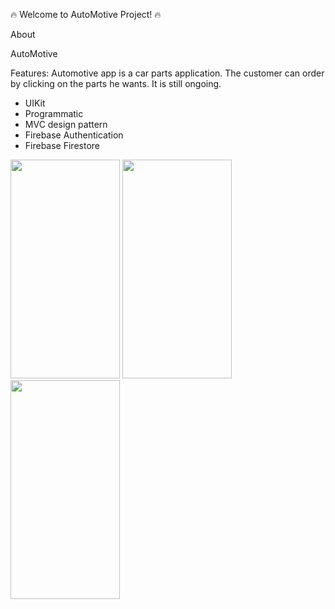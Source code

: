 🔥 Welcome to AutoMotive Project! 🔥

About

AutoMotive

Features: Automotive app is a car parts application. The customer can order by clicking on the parts he wants. It is still ongoing.

- UIKit
- Programmatic
- MVC design pattern
- Firebase Authentication
- Firebase Firestore
<img src="https://github.com/agkurt/AutoMotive/assets/85376292/a9eba6e6-1fd4-4028-a280-78f8119a2f07" width="175" height="350">
<img src="https://github.com/agkurt/AutoMotive/assets/85376292/6b9d6644-766b-4609-b29f-121f4c2ca37a" width="175" height="350">
<img src="https://github.com/agkurt/AutoMotive/assets/85376292/b8b382dc-52cc-4bc6-9cb5-c70cb3d3ac89" width="175" height="350">

